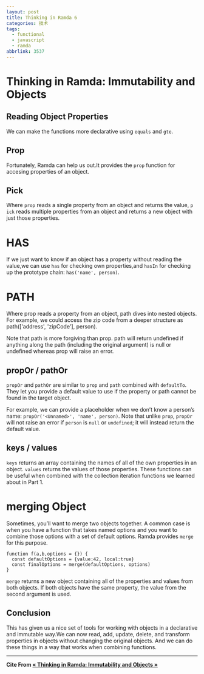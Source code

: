 ```yaml
---
layout: post
title: Thinking in Ramda 6
categories: 技术
tags:
  - functional
  - javascript
  - ramda
abbrlink: 3537
---
```

# Thinking in Ramda: Immutability and Objects

## Reading Object Properties

We can make the functions more declarative using `equals` and `gte`.

##  Prop

Fortunately, Ramda can help us out.It provides the `prop` function for accesing properties of an object.

## Pick

Where `prop` reads a single property from an object and returns the value, `p ick` reads multiple properties from an object and returns a new object with just those properties.
<!-- more -->
# HAS

If we just want to know if an object has a property without reading the value,we can use `has` for checking own properties,and `hasIn` for checking up the prototype chain: `has('name', person)`.

# PATH

Where prop reads a property from an object, path dives into nested objects. For example, we could access the zip code from a deeper structure as path(['address', 'zipCode'], person).

Note that path is more forgiving than prop. path will return undefined if anything along the path (including the original argument) is null or undefined whereas prop will raise an error.

## propOr / pathOr

`propOr` and `pathOr` are similar to `prop` and `path` combined with `defaultTo`. They let you provide a default value to use if the property or path cannot be found in the target object.

For example, we can provide a placeholder when we don’t know a person’s name: `propOr('<Unnamed>', 'name', person)`. Note that unlike `prop`, `propOr` will not raise an error if `person` is `null` or `undefined`; it will instead return the default value.

## keys / values

`keys` returns an array containing the names of all of the own properties in an object. `values` returns the values of those properties. These functions can be useful when combined with the collection iteration functions we learned about in Part 1.

# merging Object

Sometimes, you’ll want to merge two objects together. A common case is when you have a function that takes named options and you want to combine those options with a set of default options. Ramda provides `merge` for this purpose.

```
function f(a,b,options = {}) {
  const defaultOptions = {value:42, local:true}
  const finalOptions = merge(defaultOptions, options)
}
```

`merge` returns a new object containing all of the properties and values from both objects. If both objects have the same property, the value from the second argument is used.

## Conclusion

This has given us a nice set  of tools for working with objects in a declarative and immutable way.We can now read, add, update, delete, and transform properties in objects without changing the original objects. And we can do these things in a way that works when combining functions.

---

**Cite From [« Thinking in Ramda: Immutability and Objects »](http://randycoulman.com/blog/2016/06/28/thinking-in-ramda-immutability-and-objects/)**
